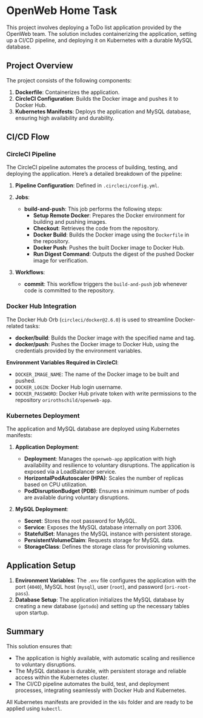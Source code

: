 # OpenWeb Home Task

This project involves deploying a ToDo list application provided by the OpenWeb team. The solution includes containerizing the application, setting up a CI/CD pipeline, and deploying it on Kubernetes with a durable MySQL database.

## Project Overview

The project consists of the following components:

1. **Dockerfile**: Containerizes the application.
2. **CircleCI Configuration**: Builds the Docker image and pushes it to Docker Hub.
3. **Kubernetes Manifests**: Deploys the application and MySQL database, ensuring high availability and durability.

## CI/CD Flow

### CircleCI Pipeline

The CircleCI pipeline automates the process of building, testing, and deploying the application. Here’s a detailed breakdown of the pipeline:

1. **Pipeline Configuration**: Defined in `.circleci/config.yml`.

2. **Jobs**:
   - **build-and-push**: This job performs the following steps:
     - **Setup Remote Docker**: Prepares the Docker environment for building and pushing images.
     - **Checkout**: Retrieves the code from the repository.
     - **Docker Build**: Builds the Docker image using the `Dockerfile` in the repository.
     - **Docker Push**: Pushes the built Docker image to Docker Hub.
     - **Run Digest Command**: Outputs the digest of the pushed Docker image for verification.

3. **Workflows**:
   - **commit**: This workflow triggers the `build-and-push` job whenever code is committed to the repository.

### Docker Hub Integration

The Docker Hub Orb (`circleci/docker@2.6.0`) is used to streamline Docker-related tasks:

- **docker/build**: Builds the Docker image with the specified name and tag.
- **docker/push**: Pushes the Docker image to Docker Hub, using the credentials provided by the environment variables.

**Environment Variables Required in CircleCI**:
- `DOCKER_IMAGE_NAME`: The name of the Docker image to be built and pushed.
- `DOCKER_LOGIN`: Docker Hub login username.
- `DOCKER_PASSWORD`: Docker Hub private token with write permissions to the repository `orirothschild/openweb-app`.

### Kubernetes Deployment

The application and MySQL database are deployed using Kubernetes manifests:

1. **Application Deployment**:
   - **Deployment**: Manages the `openweb-app` application with high availability and resilience to voluntary disruptions. The application is exposed via a LoadBalancer service.
   - **HorizontalPodAutoscaler (HPA)**: Scales the number of replicas based on CPU utilization.
   - **PodDisruptionBudget (PDB)**: Ensures a minimum number of pods are available during voluntary disruptions.

2. **MySQL Deployment**:
   - **Secret**: Stores the root password for MySQL.
   - **Service**: Exposes the MySQL database internally on port 3306.
   - **StatefulSet**: Manages the MySQL instance with persistent storage.
   - **PersistentVolumeClaim**: Requests storage for MySQL data.
   - **StorageClass**: Defines the storage class for provisioning volumes.

## Application Setup

1. **Environment Variables**: The `.env` file configures the application with the port (`4040`), MySQL host (`mysql`), user (`root`), and password (`ori-root-pass`).
2. **Database Setup**: The application initializes the MySQL database by creating a new database (`gotodo`) and setting up the necessary tables upon startup.

## Summary

This solution ensures that:
- The application is highly available, with automatic scaling and resilience to voluntary disruptions.
- The MySQL database is durable, with persistent storage and reliable access within the Kubernetes cluster.
- The CI/CD pipeline automates the build, test, and deployment processes, integrating seamlessly with Docker Hub and Kubernetes.

All Kubernetes manifests are provided in the `k8s` folder and are ready to be applied using `kubectl`.
